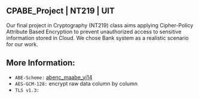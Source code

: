 ## CPABE_Project |   NT219 |   UIT 
Our final project in Cryptography (NT219) class aims applying Cipher-Policy Attribute Based Encryption to prevent unauthorized access to sensitive information stored in Cloud. We chose Bank system as a realistic scenario for our work.  </b>
## More Information:
- `ABE-Scheme:`  [abenc_maabe_yj14](https://jhuisi.github.io/charm/charm/schemes/abenc/abenc_maabe_yj14.html?highlight=abenc_maabe_yj14#module-abenc_maabe_yj14)
- `AES-GCM-128:` encrypt raw data column by column
- `TLS v1.3:`
